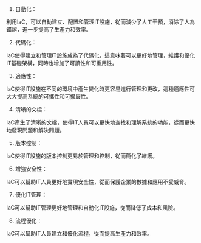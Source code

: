 

1. 自動化：

利用IaC，可以自動建立、配置和管理IT設施，從而減少了人工干預，消除了人為錯誤，進一步提高了生產力和效率。

2. 代碼化：

IaC使得建立和管理IT設施成為了代碼化，這意味著可以更好地管理，維護和優化IT基礎架構，同時也增加了可讀性和可重用性。

3. 適應性：

IaC使得IT設施在不同的環境中產生變化時更容易進行管理和更改，這種適應性可大大提高系統的可攜性和可擴展性。

4. 清晰的文檔：

IaC產生了清晰的文檔，使得IT人員可以更快地查找和理解系統的功能，從而更快地發現問題和解決問題。

5. 版本控制：

IaC使得IT設施的版本控制更易於管理和控制，從而簡化了維護。

6. 增強安全性：

IaC可以幫助IT人員更好地實現安全性，從而保護企業的數據和應用不受威脅。

7. 優化IT管理：

IaC可以幫助IT管理更好地管理和自動化IT設施，從而降低了成本和風險。

8. 流程優化：

IaC可以幫助IT人員建立和優化流程，從而提高生產力和效率。